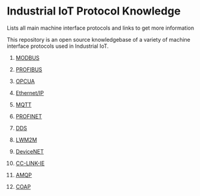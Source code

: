 # Industrial IoT Protocol Knowledge

Lists all main machine interface protocols and links to get more information										

This repository is an open source knowledgebase of a variety of machine interface protocols used in Industrial IoT. 

1. [MODBUS](MODBUS.md)

2. [PROFIBUS](PROFIBUS.md)

3. [OPCUA](OPCUA.md)

4. [Ethernet/IP](Ethernet-IP.md)

5. [MQTT](MQTT.md)

6. [PROFINET](PROFINET.md)

7. [DDS](DDS.md)

8. [LWM2M](LWM2M.md)

9. [DeviceNET](DeviceNET.md)

10. [CC-LINK-IE](CC-LINK-IE.md)

11. [AMQP](AMQP.md)

12. [COAP](COAP.md)
